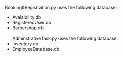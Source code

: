 Booking&Registration.py uses the following database:
- Avalaibility.db
- RegisteredUser.db
- Barbershop.db
\
\
AdminstrativeTask.py uses the following database:
- Inventory.db
- EmployeeDatabase.db
